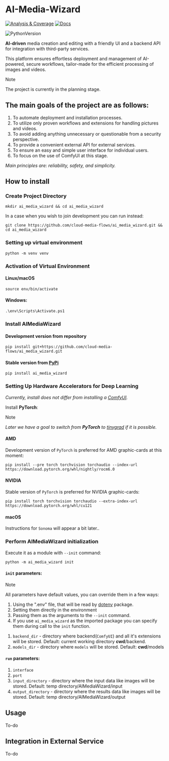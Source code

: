 # AI-Media-Wizard

[![Analysis & Coverage](https://github.com/cloud-media-flows/AI_Media_Wizard/actions/workflows/analysis-coverage.yml/badge.svg)](https://github.com/cloud-media-flows/AI_Media_Wizard/actions/workflows/analysis-coverage.yml)
[![Docs](https://github.com/cloud-media-flows/AI_Media_Wizard/actions/workflows/docs.yml/badge.svg)](https://cloud-media-flows.github.io/AI_Media_Wizard/)

![PythonVersion](https://img.shields.io/badge/python-3.10%20%7C%203.11%20%7C%203.12-blue)

**AI-driven** media creation and editing with a friendly UI and a backend API for integration with third-party services.

This platform ensures effortless deployment and management of AI-powered, secure workflows, tailor-made for the efficient processing of images and videos.

> [!NOTE]
> The project is currently in the planning stage.

## The main goals of the project are as follows:

1. To automate deployment and installation processes.
2. To utilize only proven workflows and extensions for handling pictures and videos.
3. To avoid adding anything unnecessary or questionable from a security perspective.
4. To provide a convenient external API for external services.
5. To ensure an easy and simple user interface for individual users.
6. To focus on the use of ComfyUI at this stage.

*Main principles are: reliability, safety, and simplicity.*

## How to install

### Create Project Directory

```console
mkdir ai_media_wizard && cd ai_media_wizard
```

In a case when you wish to join development you can run instead:

```console
git clone https://github.com/cloud-media-flows/ai_media_wizard.git && cd ai_media_wizard
```

### Setting up virtual environment

```console
python -m venv venv
```

### Activation of Virtual Environment

#### Linux/macOS

```console
source env/bin/activate
```

#### Windows:

```console
.\env\Scripts\Activate.ps1
```

### Install **AIMediaWizard**

#### Development version from repository

```console
pip install git+https://github.com/cloud-media-flows/ai_media_wizard.git
```

#### Stable version from [PyPi](https://pypi.org/project/AIMediaWizard/)

```console
pip install ai_media_wizard
```

### Setting Up Hardware Accelerators for Deep Learning

*Currently, install does not differ from installing a [ComfyUI](https://github.com/comfyanonymous/ComfyUI?tab=readme-ov-file#manual-install-windows-linux).*

Install **PyTorch**:

> [!NOTE]
> *Later we have a goal to switch from **PyTorch** to [tinygrad](https://github.com/tinygrad/tinygrad) if it is possible.*

#### AMD

Development version of `PyTorch` is preferred for AMD graphic-cards at this moment:

```console
pip install --pre torch torchvision torchaudio --index-url https://download.pytorch.org/whl/nightly/rocm6.0
```

#### NVIDIA

Stable version of `PyTorch` is preferred for NVIDIA graphic-cards:

```console
pip install torch torchvision torchaudio --extra-index-url https://download.pytorch.org/whl/cu121
```

#### macOS

Instructions for `Sonoma` will appear a bit later..

### Perform **AIMediaWizard** initialization

Execute it as a module with ``--init`` command:

```console
python -m ai_media_wizard init
```

#### `init` parameters:

> [!NOTE]
> All parameters have default values, you can override them in a few ways:
>
> 1. Using the ".env" file, that will be read by [dotenv](https://pypi.org/project/python-dotenv/) package.
> 2. Setting them directly in the environment
> 3. Passing them as the arguments to the `--init` command.
> 4. If you use `ai_media_wizard` as the imported package you can specify them during call to the `init` function.

1. `backend_dir` - directory where backend(`ComfyUI`) and all it's extensions will be stored. Default: current working directory **cwd**/backend.
2. `models_dir` - directory where `models` will be stored. Default: **cwd**/models

#### `run` parameters:

1. `interface`
2. `port`
3. `input_directory` - directory where the input data like images will be stored. Default: temp directory/AIMediaWizard/input
4. `output_directory` - directory where the results data like images will be stored. Default: temp directory/AIMediaWizard/output

## Usage

To-do

## Integration in External Service

To-do
